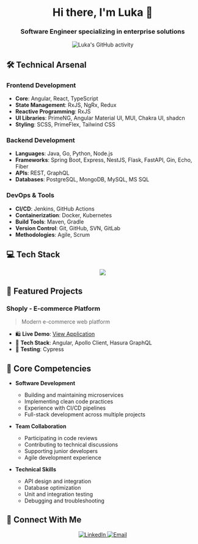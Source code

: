 <h1 align="center">Hi there, I'm Luka 👋</h1>
<h3 align="center">Software Engineer specializing in enterprise solutions</h3>

<p align="center">
  <img src="https://github-readme-activity-graph.vercel.app/graph?username=golubovicluka&theme=react-dark" alt="Luka's GitHub activity"/>
</p>

## 🛠️ Technical Arsenal

### Frontend Development
- **Core**: Angular, React, TypeScript
- **State Management**: RxJS, NgRx, Redux
- **Reactive Programming**: RxJS
- **UI Libraries**: PrimeNG, Angular Material UI, MUI, Chakra UI, shadcn
- **Styling**: SCSS, PrimeFlex, Tailwind CSS

### Backend Development
- **Languages**: Java, Go, Python, Node.js
- **Frameworks**: Spring Boot, Express, NestJS, Flask, FastAPI, Gin, Echo, Fiber
- **APIs**: REST, GraphQL
- **Databases**: PostgreSQL, MongoDB, MySQL, MS SQL

### DevOps & Tools
- **CI/CD**: Jenkins, GitHub Actions
- **Containerization**: Docker, Kubernetes
- **Build Tools**: Maven, Gradle
- **Version Control**: Git, GitHub, SVN, GitLab
- **Methodologies**: Agile, Scrum

## 💻 Tech Stack
<p align="center">
  <img src="https://skillicons.dev/icons?i=java,spring,python,angular,react,nextjs,typescript,mongodb,mysql,postgresql,docker,kubernetes,golang" />
</p>

## 🚀 Featured Projects

### Shoply - E-commerce Platform
> Modern e-commerce web platform

- 🛍️ **Live Demo**: [View Application](https://ecommerce-app-angular.netlify.app/)
- 🔧 **Tech Stack**: Angular, Apollo Client, Hasura GraphQL
- 🧪 **Testing**: Cypress

## 💪 Core Competencies

* **Software Development**
   * Building and maintaining microservices
   * Implementing clean code practices
   * Experience with CI/CD pipelines
   * Full-stack development across multiple projects

* **Team Collaboration**
   * Participating in code reviews
   * Contributing to technical discussions
   * Supporting junior developers
   * Agile development experience

* **Technical Skills**
   * API design and integration
   * Database optimization
   * Unit and integration testing
   * Debugging and troubleshooting

## 🤝 Connect With Me

<p align="center">
  <a href="https://www.linkedin.com/in/lukagolubovic/">
    <img src="https://img.shields.io/badge/LinkedIn-0A66C2?style=for-the-badge&logo=linkedin&logoColor=white" alt="LinkedIn" />
  </a>
  <a href="mailto:luka_golubovic@yahoo.com">
    <img src="https://img.shields.io/badge/Email-D14836?style=for-the-badge&logo=gmail&logoColor=white" alt="Email" />
  </a>
</p>
